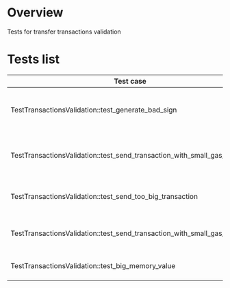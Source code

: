# Overview

Tests for transfer transactions validation

# Tests list

| Test case                                                                   | Description                                                                             | XFailed             |
|-----------------------------------------------------------------------------|-----------------------------------------------------------------------------------------|---------------------|
| TestTransactionsValidation::test_generate_bad_sign                          | Send transaction with invalid sign and got an error                                     |                     |
| TestTransactionsValidation::test_send_transaction_with_small_gas_amount     | Send transaction with not enough gas count                                              |                     |
| TestTransactionsValidation::test_send_too_big_transaction                   | Send a big transaction 256*1024 in data                                                 |                     |
| TestTransactionsValidation::test_send_transaction_with_small_gas_price      | Send a transaction with small gas price                                                 |                     |
| TestTransactionsValidation::test_big_memory_value                           | Check memory overflow                                                                   |                     |